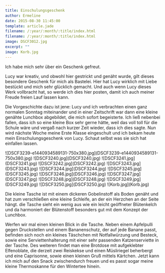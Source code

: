 ```yaml
---
title: Einschulungsgeschenk
author: Ermeline
date: 2015-08-30 11:45:00 
template: article.jade
filename: /:year/:month/:title/index.html
filename: /:year/:month/:title/index.html
image: DSCF3012.jpg
excerpt: ""
image: Korb.jpg
---
```


Ich habe mich sehr über ein Geschenk gefreut.

Lucy war kreativ, und obwohl hier gestrickt und genäht wurde, gilt dieses besondere Geschenk für mich als Bastelei. Hier hat Lucy wirklich mit Liebe bestückt und mich sehr glücklich gemacht. Und auch wenn Lucy dieses Werk vollbracht hat, so werde ich dies hier posten, damit ich auch meiner Freude freien Lauf lassen kann.

Die Vorgeschichte dazu ist jene: Lucy und ich verbrachten einen ganz normalen Sonntag miteinander und in einer Zeitschrift war dann eine kleine genähte Lunchbox abgebildet, die mich sofort begeisterte. Ich ließ nebenbei fallen, dass ich so eine kleine Box sehr gerne hätte, weil das voll toll für die Schule wäre und vergaß nach kurzer Zeit wieder, dass ich dies sagte. Nun wird nächste Woche meine Erste Klasse eingeschult und ich bekam heute mein Einschulungsgeschenk von Lucy. Schaut selbst was sie sich hat einfallen lassen.

<div class="slideshow_landscape">
![DSCF3239-e1440934589131-750x380.jpg](DSCF3239-e1440934589131-750x380.jpg)
![DSCF3240.jpg](DSCF3240.jpg)
![DSCF3241.jpg](DSCF3241.jpg)
![DSCF3242.jpg](DSCF3242.jpg)
![DSCF3243.jpg](DSCF3243.jpg)
![DSCF3244.jpg](DSCF3244.jpg)
![DSCF3245.jpg](DSCF3245.jpg)
![DSCF3246.jpg](DSCF3246.jpg)
![DSCF3247.jpg](DSCF3247.jpg)
![DSCF3248.jpg](DSCF3248.jpg)
![DSCF3249.jpg](DSCF3249.jpg)
![DSCF3250.jpg](DSCF3250.jpg)
![Korb.jpg](Korb.jpg)
</div>

Die kleine Tasche ist mit einem dickeren Gobelinstoff als Boden genäht und hat zum verschließen eine kleine Schleife, an der ein Herzchen an der Seite hängt. die Tasche sieht ein wenig aus wie ein leicht geöffneter Blütenkelch und da harmoniert der Blütenstoff besonders gut mit dem Konzept der Lunchbox.

Werfen wir mal einen kleinen Blick in die Tasche. Neben einem Apfelpulli gegen Druckstellen und einem Bananenschutz, der auf jede Banane passt, befinden sich noch ein kleines Täschchen mit Notfallwürzung und Besteck, sowie eine Serviettenhalterung mit einer sehr passenden Katzenserviette in der Tasche. Des weiteren findet man eine Brotdose mit aufgeklebter Elfenoblate, die derzeit zwei Reiskekse und einen Müsliriegel beherbergt und eine Caprisonne, sowie einen kleinen Gruß mittels Kärtchen. Jetzt kann ich mich auf den Snack zwischendurch freuen und es passt sogar meine kleine Thermoskanne für den Wintertee hinein.
